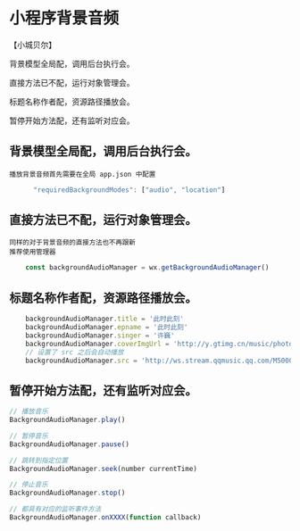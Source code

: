 # 小程序背景音频

【小城贝尔】

背景模型全局配，调用后台执行会。

直接方法已不配，运行对象管理会。

标题名称作者配，资源路径播放会。

暂停开始方法配，还有监听对应会。


## 背景模型全局配，调用后台执行会。
    播放背景音频首先需要在全局 app.json 中配置

```js   全局app.josn 配置
      "requiredBackgroundModes": ["audio", "location"]
```
## 直接方法已不配，运行对象管理会。
    同样的对于背景音频的直接方法也不再跟新
    推荐使用管理器
```js
    const backgroundAudioManager = wx.getBackgroundAudioManager()
```
## 标题名称作者配，资源路径播放会。
```js
    backgroundAudioManager.title = '此时此刻'
    backgroundAudioManager.epname = '此时此刻'
    backgroundAudioManager.singer = '许巍'
    backgroundAudioManager.coverImgUrl = 'http://y.gtimg.cn/music/photo_new/T002R300x300M000003rsKF44GyaSk.jpg?max_age=2592000'
    // 设置了 src 之后会自动播放
    backgroundAudioManager.src = 'http://ws.stream.qqmusic.qq.com/M500001VfvsJ21xFqb.mp3?guid=ffffffff82def4af4b12b3cd9337d5e7&uin=346897220&vkey=6292F51E1E384E061FF02C31F716658E5C81F5594D561F2E88B854E81CAAB7806D5E4F103E55D33C16F3FAC506D1AB172DE8600B37E43FAD&fromtag=46'
```
## 暂停开始方法配，还有监听对应会。
```js
// 播放音乐
BackgroundAudioManager.play()

// 暂停音乐
BackgroundAudioManager.pause()

// 跳转到指定位置
BackgroundAudioManager.seek(number currentTime)

// 停止音乐
BackgroundAudioManager.stop()

// 都具有对应的监听事件方法
BackgroundAudioManager.onXXXX(function callback)
```